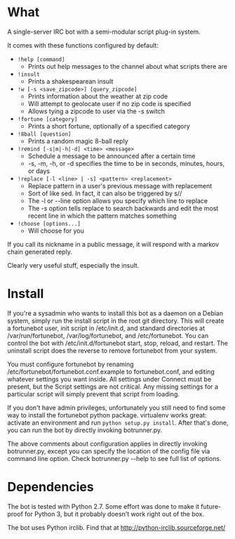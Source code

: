 # What #

A single-server IRC bot with a semi-modular script plug-in system.

It comes with these functions configured by default:

- `!help [command]`
  - Prints out help messages to the channel about what scripts there are
- `!insult`
  - Prints a shakespearean insult
- `!w [-s <save_zipcode>] [query_zipcode]`
  - Prints information about the weather at zip code
  - Will attempt to geolocate user if no zip code is specified
  - Allows tying a zipcode to user via the -s switch
- `!fortune [category]`
  - Prints a short fortune, optionally of a specified category
- `!8ball [question]`
  - Prints a random magic 8-ball reply
- `!remind [-s|m|-h|-d] <time> <message>`
  - Schedule a message to be announced after a certain time
  - -s, -m, -h, or -d specifies the time to be in seconds, minutes, hours, or
    days
- `!replace [-l <line> | -s] <pattern> <replacement>`
  - Replace pattern in a user's previous message with replacement
  - Sort of like sed. In fact, it can also be triggered by
    s/<pattern>/<replacement>
  - The -l or --line option allows you specify which line to replace
  - The -s option tells replace to search backwards and edit the most
    recent line in which the pattern matches something
- `!choose [options...]`
  - Will choose for you

If you call its nickname in a public message, it will respond with a markov
chain generated reply.

Clearly very useful stuff, especially the insult.

# Install #

If you're a sysadmin who wants to install this bot as a daemon on a Debian
system, simply run the install script in the root git directory. This will
create a fortunebot user, init script in /etc/init.d, and standard directories
at /var/run/fortunebot, /var/log/fortunebot, and /etc/fortunebot. You can
control the bot with /etc/init.d/fortunebot start, stop, reload, and restart.
The uninstall script does the reverse to remove fortunebot from your system.

You must configure fortunebot by renaming
/etc/fortunebot/fortunebot.conf.example to fortunebot.conf, and editing
whatever settings you want inside. All settings under Connect must be present,
but the Script settings are not critical. Any missing settings for a particular
script will simply prevent that script from loading.

If you don't have admin privileges, unfortunately you still need to find some
way to install the fortunebot python package. virtualenv works great: activate
an environment and run `python setup.py install`. After that's done, you can
run the bot by directly invoking botrunner.py.

The above comments about configuration applies in directly invoking
botrunner.py, except you can specify the location of the config file via
command line option. Check botrunner.py --help to see full list of options.

# Dependencies #

The bot is tested with Python 2.7. Some effort was done to make it future-proof
for Python 3, but it probably doesn't work right out of the box.

The bot uses Python irclib. Find that at http://python-irclib.sourceforge.net/

